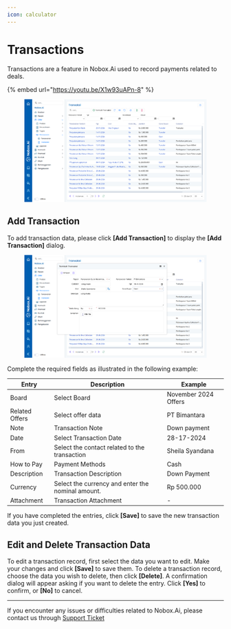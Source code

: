 ```yaml
---
icon: calculator
---
```


# Transactions

Transactions are a feature in Nobox.Ai used to record payments related to deals.

{% embed url="https://youtu.be/X1w93uAPn-8" %}

<figure><img src="../../.gitbook/assets/Transaksi.png" alt=""><figcaption></figcaption></figure>

## Add Transaction

To add transaction data, please click **\[Add Transaction]** to display the **\[Add Transaction]** dialog.

<figure><img src="../../.gitbook/assets/Tambah Transaksi.png" alt=""><figcaption></figcaption></figure>

Complete the required fields as illustrated in the following example:

| Entry          | Description                                       | Example              |
| -------------- | ------------------------------------------------- | -------------------- |
| Board          | Select Board                                      | November 2024 Offers |
| Related Offers | Select offer data                                 | PT Bimantara         |
| Note           | Transaction Note                                  | Down payment         |
| Date           | Select Transaction Date                           | 28-17-2024           |
| From           | Select the contact related to the transaction     | Sheila Syandana      |
| How to Pay     | Payment Methods                                   | Cash                 |
| Description    | Transaction Description                           | Down Payment         |
| Currency       | Select the currency and enter the nominal amount. | Rp 500.000           |
| Attachment     | Transaction Attachment                            | -                    |

If you have completed the entries, click **\[Save]** to save the new transaction data you just created.

## **Edit and Delete Transaction Data**

To edit a transaction record, first select the data you want to edit. Make your changes and click **\[Save]** to save them. To delete a transaction record, choose the data you wish to delete, then click **\[Delete]**. A confirmation dialog will appear asking if you want to delete the entry. Click **\[Yes]** to confirm, or **\[No]** to cancel.

***

If you encounter any issues or difficulties related to Nobox.Ai, please contact us through [Support Ticket](https://crm.nobox.ai/clients/tickets)
